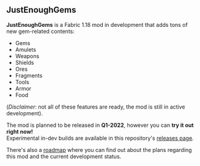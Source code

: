 ## JustEnoughGems

**JustEnoughGems** is a Fabric 1.18 mod in development that adds tons of new gem-related contents:

- Gems
- Amulets
- Weapons
- Shields
- Ores
- Fragments
- Tools
- Armor
- Food

(_Disclaimer_: not all of these features are ready, the mod is still in active development).

The mod is planned to be released in **Q1-2022**, however you can **try it out right now!**\
Experimental in-dev builds are available in this repository's
[releases page](https://github.com/RedGrapefruit09/JustEnoughGems/releases).

There's also a [roadmap](https://github.com/RedGrapefruit09/JustEnoughGems/blob/master/ROADMAP.md)
where you can find out about the plans regarding this mod and the current development status.
